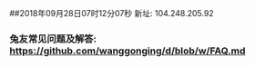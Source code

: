 ##2018年09月28日07时12分07秒 新址: 104.248.205.92
### 兔友常见问题及解答: https://github.com/wanggonging/d/blob/w/FAQ.md
